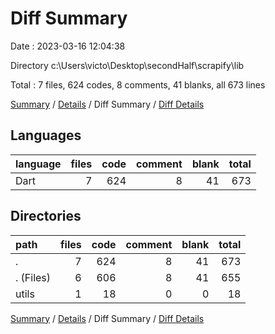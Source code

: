 # Diff Summary

Date : 2023-03-16 12:04:38

Directory c:\\Users\\victo\\Desktop\\secondHalf\\scrapify\\lib

Total : 7 files,  624 codes, 8 comments, 41 blanks, all 673 lines

[Summary](results.md) / [Details](details.md) / Diff Summary / [Diff Details](diff-details.md)

## Languages
| language | files | code | comment | blank | total |
| :--- | ---: | ---: | ---: | ---: | ---: |
| Dart | 7 | 624 | 8 | 41 | 673 |

## Directories
| path | files | code | comment | blank | total |
| :--- | ---: | ---: | ---: | ---: | ---: |
| . | 7 | 624 | 8 | 41 | 673 |
| . (Files) | 6 | 606 | 8 | 41 | 655 |
| utils | 1 | 18 | 0 | 0 | 18 |

[Summary](results.md) / [Details](details.md) / Diff Summary / [Diff Details](diff-details.md)